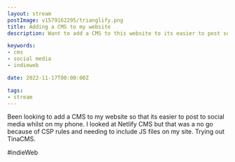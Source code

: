 ```yaml
---
layout: stream
postImage: v1579162295/trianglify.png
title: Adding a CMS to my website
description: Want to add a CMS to this website to its easier to post social posts from my phone

keywords:
- cms
- social media
- indieweb

date: 2022-11-17T00:00:00Z

tags:
- stream
---
```

Been looking to add a CMS to my website so that its easier to post to social media whilst on my phone. I looked at Netlify CMS but that was a no go because of CSP rules and needing to include JS files on my site. Trying out TinaCMS.

\#indieWeb